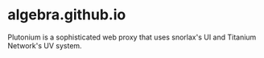 # algebra.github.io
Plutonium is a sophisticated web proxy that uses snorlax's UI and Titanium Network's UV system.
